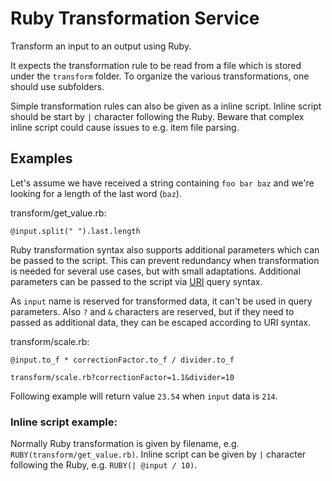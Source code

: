 # Ruby Transformation Service

Transform an input to an output using Ruby. 

It expects the transformation rule to be read from a file which is stored under the `transform` folder. 
To organize the various transformations, one should use subfolders.

Simple transformation rules can also be given as a inline script.
Inline script should be start by `|` character following the Ruby.
Beware that complex inline script could cause issues to e.g. item file parsing.

## Examples

Let's assume we have received a string containing `foo bar baz` and we're looking for a length of the last word (`baz`).

transform/get_value.rb:

```
@input.split(" ").last.length
```

Ruby transformation syntax also supports additional parameters which can be passed to the script. 
This can prevent redundancy when transformation is needed for several use cases, but with small adaptations.
Additional parameters can be passed to the script via [URI](https://en.wikipedia.org/wiki/Uniform_Resource_Identifier) query syntax.

As `input` name is reserved for transformed data, it can't be used in query parameters. 
Also `?` and `&` characters are reserved, but if they need to passed as additional data, they can be escaped according to URI syntax.


transform/scale.rb:
```
@input.to_f * correctionFactor.to_f / divider.to_f
```

`transform/scale.rb?correctionFactor=1.1&divider=10`

Following example will return value `23.54` when `input` data is `214`.

### Inline script example:

Normally Ruby transformation is given by filename, e.g. `RUBY(transform/get_value.rb)`.
Inline script can be given by `|` character following the Ruby, e.g. `RUBY(| @input / 10)`.
